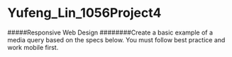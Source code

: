 # Yufeng_Lin_1056Project4
#####Responsive Web Design
########Create a basic example of a media query based on the specs below. You must
follow best practice and work mobile first. 
